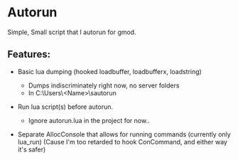 # Autorun
Simple, Small script that I autorun for gmod.


## Features:
- Basic lua dumping (hooked loadbuffer, loadbufferx, loadstring)
  - Dumps indiscriminately right now, no server folders
  - In C:\Users\\<Name\>\sautorun

- Run lua script(s) before autorun.
  - Ignore autorun.lua in the project for now..
  
- Separate AllocConsole that allows for running commands (currently only lua_run) (Cause I'm too retarded to hook ConCommand, and either way it's safer)
